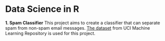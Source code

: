 # Data Science in R

**1. Spam Classifier** 
This project aims to create a classifier that can separate spam from non-spam email messages. [The dataset](https://archive.ics.uci.edu/ml/datasets/spambase) from UCI Machine Learning Repository is used for this project. 
